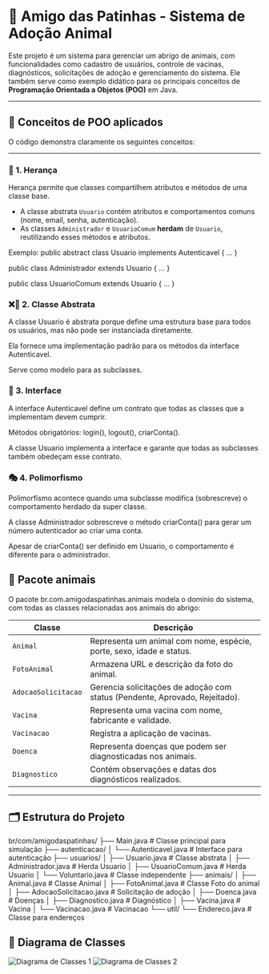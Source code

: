 # 🐾 Amigo das Patinhas - Sistema de Adoção Animal

Este projeto é um sistema para gerenciar um abrigo de animais, com funcionalidades como cadastro de usuários, controle de vacinas, diagnósticos, solicitações de adoção e gerenciamento do sistema. Ele também serve como exemplo didático para os principais conceitos de **Programação Orientada a Objetos (POO)** em Java.

---

## 📖 Conceitos de POO aplicados

O código demonstra claramente os seguintes conceitos:

---

### 🧬 1. Herança
Herança permite que classes compartilhem atributos e métodos de uma classe base.

- A classe abstrata `Usuario` contém atributos e comportamentos comuns (nome, email, senha, autenticação).
- As classes `Administrador` e `UsuarioComum` **herdam** de `Usuario`, reutilizando esses métodos e atributos.

Exemplo:
public abstract class Usuario implements Autenticavel { ... }

public class Administrador extends Usuario { ... }

public class UsuarioComum extends Usuario { ... }

### ❌🧱 2. Classe Abstrata
A classe Usuario é abstrata porque define uma estrutura base para todos os usuários, mas não pode ser instanciada diretamente.

Ela fornece uma implementação padrão para os métodos da interface Autenticavel.

Serve como modelo para as subclasses.

### 🤝 3. Interface
A interface Autenticavel define um contrato que todas as classes que a implementam devem cumprir.

Métodos obrigatórios: login(), logout(), criarConta().

A classe Usuario implementa a interface e garante que todas as subclasses também obedeçam esse contrato.

### 🎭 4. Polimorfismo
Polimorfismo acontece quando uma subclasse modifica (sobrescreve) o comportamento herdado da super classe.

A classe Administrador sobrescreve o método criarConta() para gerar um número autenticador ao criar uma conta.

Apesar de criarConta() ser definido em Usuario, o comportamento é diferente para o administrador.

## 🐶 Pacote animais
O pacote br.com.amigodaspatinhas.animais modela o domínio do sistema, com todas as classes relacionadas aos animais do abrigo:

| Classe               | Descrição                                                                 |
|-----------------------|----------------------------------------------------------------------------|
| `Animal`             | Representa um animal com nome, espécie, porte, sexo, idade e status.      |
| `FotoAnimal`         | Armazena URL e descrição da foto do animal.                               |
| `AdocaoSolicitacao`  | Gerencia solicitações de adoção com status (Pendente, Aprovado, Rejeitado).|
| `Vacina`             | Representa uma vacina com nome, fabricante e validade.                    |
| `Vacinacao`          | Registra a aplicação de vacinas.                                          |
| `Doenca`             | Representa doenças que podem ser diagnosticadas nos animais.              |
| `Diagnostico`        | Contém observações e datas dos diagnósticos realizados.                   |

---

## 🗂️ Estrutura do Projeto
br/com/amigodaspatinhas/
├── Main.java                  # Classe principal para simulação
├── autenticacao/
│   └── Autenticavel.java      # Interface para autenticação
├── usuarios/
│   ├── Usuario.java           # Classe abstrata
│   ├── Administrador.java     # Herda Usuario
│   ├── UsuarioComum.java      # Herda Usuario
│   └── Voluntario.java        # Classe independente
├── animais/
│   ├── Animal.java            # Classe Animal
│   ├── FotoAnimal.java        # Classe Foto do animal
│   ├── AdocaoSolicitacao.java # Solicitação de adoção
│   ├── Doenca.java            # Doenças
│   ├── Diagnostico.java       # Diagnóstico
│   ├── Vacina.java            # Vacina
│   └── Vacinacao.java         # Vacinacao
└── util/
    └── Endereco.java          # Classe para endereços

## 📄 Diagrama de Classes
![Diagrama de Classes 1](./DiagramaDeClasses1.png)
![Diagrama de Classes 2](./DiagramaDeClasses2.png)
